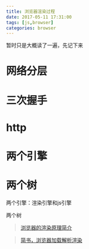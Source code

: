 ```yaml
---
title: 浏览器渲染过程
date: 2017-05-11 17:31:00
tags: [js,browser]
categories: browser
---
```


暂时只是大概读了一遍，先记下来

# 网络分层 #

# 三次握手 #

# http #

# 两个引擎 #

# 两个树 #

两个引擎：渲染引擎和js引擎

两个树

>[浏览器的渲染原理简介](http://coolshell.cn/articles/9666.html)

>[简书，浏览器加载解析渲染](http://www.jianshu.com/p/e141d1543143)